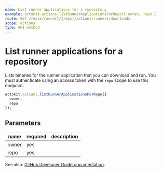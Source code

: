 ```yaml
---
name: List runner applications for a repository
example: octokit.actions.listRunnerApplicationsForRepo({ owner, repo })
route: GET /repos/{owner}/{repo}/actions/runners/downloads
scope: actions
type: API method
---
```


# List runner applications for a repository

Lists binaries for the runner application that you can download and run. You must authenticate using an access token with the `repo` scope to use this endpoint.

```js
octokit.actions.listRunnerApplicationsForRepo({
  owner,
  repo,
});
```

## Parameters

<table>
  <thead>
    <tr>
      <th>name</th>
      <th>required</th>
      <th>description</th>
    </tr>
  </thead>
  <tbody>
    <tr><td>owner</td><td>yes</td><td>

</td></tr>
<tr><td>repo</td><td>yes</td><td>

</td></tr>
  </tbody>
</table>

See also: [GitHub Developer Guide documentation](https://developer.github.com/v3/actions/self-hosted-runners/#list-runner-applications-for-a-repository).
